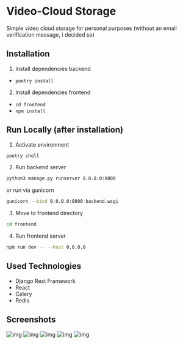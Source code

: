 
# Video-Cloud Storage

Simple video cloud storage for personal purposes (without an email verification message, i decided so)


## Installation

1. Install dependencies backend
* ```poetry install```

2. Install dependencies frontend
* ```cd frontend```
* ```npm install```
## Run Locally (after installation)

1. Activate environment
```bash
poetry shell
```
2. Run backend server
```bash
python3 manage.py runserver 0.0.0.0:8000
```
or run via gunicorn
```bash
gunicorn --bind 0.0.0.0:8000 backend.wsgi
```
3. Move to frontend directory
```bash
cd frontend
```
4. Run frontend server
```bash
npm run dev -- --host 0.0.0.0
```
## Used Technologies
* Django Rest Framework
* React
* Celery
* Redis
## Screenshots

![img](/scrnshot/p1.PNG)
![img](/scrnshot/p2.PNG)
![img](/scrnshot/p3.PNG)
![img](/scrnshot/p4.PNG)
![img](/scrnshot/p5.PNG)